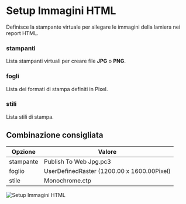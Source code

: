 # Setup Immagini HTML

Definisce la stampante virtuale per allegare le immagini della lamiera nei report HTML.

### stampanti

Lista stampanti virtuali per creare file **JPG** o **PNG**.

### fogli

Lista dei formati di stampa definiti in Pixel.

### stili

Lista stili di stampa.

## Combinazione consigliata

| Opzione   | Valore                                     |
| --------- | ------------------------------------------ |
| stampante | Publish To Web Jpg.pc3                     |
| foglio    | UserDefinedRaster (1200.00 x 1600.00Pixel) |
| stile     | Monochrome.ctp                             |

![Setup Immagini HTML](/setup/menu-setup/setup-immagini-html.png)
